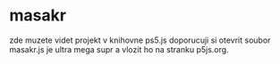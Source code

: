 # masakr
zde muzete videt projekt v knihovne ps5.js doporucuji si otevrit soubor masakr.js je ultra mega supr a vlozit ho na stranku p5js.org.
